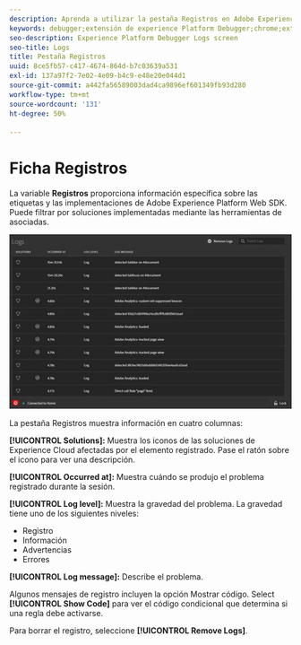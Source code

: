 ```yaml
---
description: Aprenda a utilizar la pestaña Registros en Adobe Experience Platform Debugger.
keywords: debugger;extensión de experience Platform Debugger;chrome;extensión;registros
seo-description: Experience Platform Debugger Logs screen
seo-title: Logs
title: Pestaña Registros
uuid: 8ce5fb57-c417-4674-864d-b7c03639a531
exl-id: 137a97f2-7e02-4e09-b4c9-e48e20e044d1
source-git-commit: a442fa56589003dad4ca9896ef601349fb93d280
workflow-type: tm+mt
source-wordcount: '131'
ht-degree: 50%

---
```


# Ficha Registros

La variable **Registros** proporciona información específica sobre las etiquetas y las implementaciones de Adobe Experience Platform Web SDK. Puede filtrar por soluciones implementadas mediante las herramientas de asociadas.

![](assets/logs.jpg)

La pestaña Registros muestra información en cuatro columnas:

**[!UICONTROL Solutions]:** Muestra los iconos de las soluciones de Experience Cloud afectadas por el elemento registrado. Pase el ratón sobre el icono para ver una descripción.

**[!UICONTROL Occurred at]:** Muestra cuándo se produjo el problema registrado durante la sesión.

**[!UICONTROL Log level]:** Muestra la gravedad del problema. La gravedad tiene uno de los siguientes niveles:

* Registro
* Información
* Advertencias
* Errores

**[!UICONTROL Log message]:** Describe el problema.

Algunos mensajes de registro incluyen la opción Mostrar código. Select **[!UICONTROL Show Code]** para ver el código condicional que determina si una regla debe activarse.

Para borrar el registro, seleccione **[!UICONTROL Remove Logs]**.
